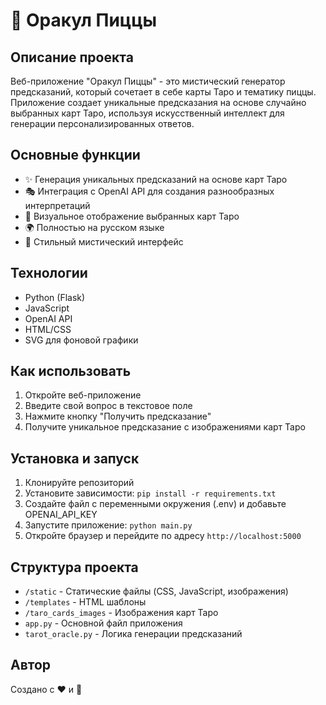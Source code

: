 # 🔮 Оракул Пиццы

## Описание проекта
Веб-приложение "Оракул Пиццы" - это мистический генератор предсказаний, который сочетает в себе карты Таро и тематику пиццы. Приложение создает уникальные предсказания на основе случайно выбранных карт Таро, используя искусственный интеллект для генерации персонализированных ответов.

## Основные функции
- ✨ Генерация уникальных предсказаний на основе карт Таро
- 🎭 Интеграция с OpenAI API для создания разнообразных интерпретаций
- 🌟 Визуальное отображение выбранных карт Таро
- 🌍 Полностью на русском языке
- 🎨 Стильный мистический интерфейс

## Технологии
- Python (Flask)
- JavaScript
- OpenAI API
- HTML/CSS
- SVG для фоновой графики

## Как использовать
1. Откройте веб-приложение
2. Введите свой вопрос в текстовое поле
3. Нажмите кнопку "Получить предсказание"
4. Получите уникальное предсказание с изображениями карт Таро

## Установка и запуск
1. Клонируйте репозиторий
2. Установите зависимости: `pip install -r requirements.txt`
3. Создайте файл с переменными окружения (.env) и добавьте OPENAI_API_KEY
4. Запустите приложение: `python main.py`
5. Откройте браузер и перейдите по адресу `http://localhost:5000`

## Структура проекта
- `/static` - Статические файлы (CSS, JavaScript, изображения)
- `/templates` - HTML шаблоны
- `/taro_cards_images` - Изображения карт Таро
- `app.py` - Основной файл приложения
- `tarot_oracle.py` - Логика генерации предсказаний

## Автор
Создано с ❤️ и 🍕

